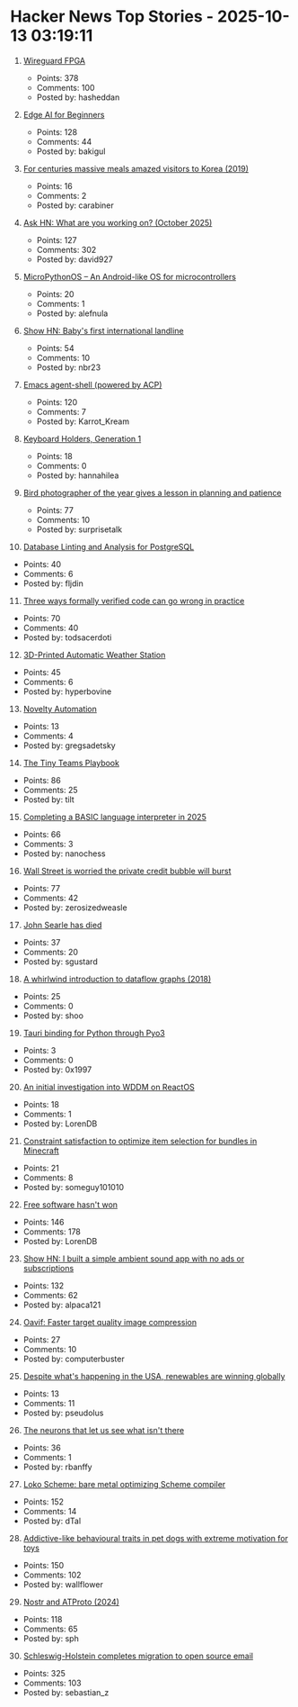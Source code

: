 # Hacker News Top Stories - 2025-10-13 03:19:11

1. [Wireguard FPGA](https://github.com/chili-chips-ba/wireguard-fpga)
   - Points: 378
   - Comments: 100
   - Posted by: hasheddan

2. [Edge AI for Beginners](https://github.com/microsoft/edgeai-for-beginners)
   - Points: 128
   - Comments: 44
   - Posted by: bakigul

3. [For centuries massive meals amazed visitors to Korea (2019)](https://www.atlasobscura.com/articles/history-of-korean-food)
   - Points: 16
   - Comments: 2
   - Posted by: carabiner

4. [Ask HN: What are you working on? (October 2025)](undefined)
   - Points: 127
   - Comments: 302
   - Posted by: david927

5. [MicroPythonOS – An Android-like OS for microcontrollers](https://micropythonos.com)
   - Points: 20
   - Comments: 1
   - Posted by: alefnula

6. [Show HN: Baby's first international landline](https://wip.tf/posts/telefonefix-building-babys-first-international-landline/)
   - Points: 54
   - Comments: 10
   - Posted by: nbr23

7. [Emacs agent-shell (powered by ACP)](https://xenodium.com/introducing-agent-shell)
   - Points: 120
   - Comments: 7
   - Posted by: Karrot_Kream

8. [Keyboard Holders, Generation 1](https://cceckman.com/writing/keyboard-holders-gen1/)
   - Points: 18
   - Comments: 0
   - Posted by: hannahilea

9. [Bird photographer of the year gives a lesson in planning and patience](https://www.thisiscolossal.com/2025/09/2025-bird-photographer-of-the-year-contest/)
   - Points: 77
   - Comments: 10
   - Posted by: surprisetalk

10. [Database Linting and Analysis for PostgreSQL](https://pglinter.readthedocs.io/en/latest/)
   - Points: 40
   - Comments: 6
   - Posted by: fljdin

11. [Three ways formally verified code can go wrong in practice](https://buttondown.com/hillelwayne/archive/three-ways-formally-verified-code-can-go-wrong-in/)
   - Points: 70
   - Comments: 40
   - Posted by: todsacerdoti

12. [3D-Printed Automatic Weather Station](https://3dpaws.comet.ucar.edu)
   - Points: 45
   - Comments: 6
   - Posted by: hyperbovine

13. [Novelty Automation](https://www.novelty-automation.com/)
   - Points: 13
   - Comments: 4
   - Posted by: gregsadetsky

14. [The Tiny Teams Playbook](https://www.latent.space/p/tiny)
   - Points: 86
   - Comments: 25
   - Posted by: tilt

15. [Completing a BASIC language interpreter in 2025](https://nanochess.org/ecs_basic_2.html)
   - Points: 66
   - Comments: 3
   - Posted by: nanochess

16. [Wall Street is worried the private credit bubble will burst](https://www.thetimes.com/business-money/economics/article/wall-street-first-brands-private-credit-bubble-risk-363q2tcds)
   - Points: 77
   - Comments: 42
   - Posted by: zerosizedweasle

17. [John Searle has died](https://www.nytimes.com/2025/10/12/books/john-searle-dead.html)
   - Points: 37
   - Comments: 20
   - Posted by: sgustard

18. [A whirlwind introduction to dataflow graphs (2018)](https://fgiesen.wordpress.com/2018/03/05/a-whirlwind-introduction-to-dataflow-graphs/)
   - Points: 25
   - Comments: 0
   - Posted by: shoo

19. [Tauri binding for Python through Pyo3](https://github.com/pytauri/pytauri)
   - Points: 3
   - Comments: 0
   - Posted by: 0x1997

20. [An initial investigation into WDDM on ReactOS](https://reactos.org/blogs/investigating-wddm/)
   - Points: 18
   - Comments: 1
   - Posted by: LorenDB

21. [Constraint satisfaction to optimize item selection for bundles in Minecraft](https://www.robw.fyi/2025/10/12/using-constraint-satisfaction-to-optimize-item-selection-for-bundles-in-minecraft/)
   - Points: 21
   - Comments: 8
   - Posted by: someguy101010

22. [Free software hasn't won](https://dorotac.eu/posts/fosswon/)
   - Points: 146
   - Comments: 178
   - Posted by: LorenDB

23. [Show HN: I built a simple ambient sound app with no ads or subscriptions](https://ambisounds.app/)
   - Points: 132
   - Comments: 62
   - Posted by: alpaca121

24. [Oavif: Faster target quality image compression](https://giannirosato.com/blog/post/oavif/)
   - Points: 27
   - Comments: 10
   - Posted by: computerbuster

25. [Despite what's happening in the USA, renewables are winning globally](https://thebulletin.org/2025/10/despite-whats-happening-in-the-usa-renewables-are-winning-globally/)
   - Points: 13
   - Comments: 11
   - Posted by: pseudolus

26. [The neurons that let us see what isn't there](https://arstechnica.com/science/2025/10/the-neurons-that-let-us-see-what-isnt-there/)
   - Points: 36
   - Comments: 1
   - Posted by: rbanffy

27. [Loko Scheme: bare metal optimizing Scheme compiler](https://scheme.fail/)
   - Points: 152
   - Comments: 14
   - Posted by: dTal

28. [Addictive-like behavioural traits in pet dogs with extreme motivation for toys](https://www.nature.com/articles/s41598-025-18636-0)
   - Points: 150
   - Comments: 102
   - Posted by: wallflower

29. [Nostr and ATProto (2024)](https://shreyanjain.net/2024/07/05/nostr-and-atproto.html)
   - Points: 118
   - Comments: 65
   - Posted by: sph

30. [Schleswig-Holstein completes migration to open source email](https://news.itsfoss.com/schleswig-holstein-email-system-migration/)
   - Points: 325
   - Comments: 103
   - Posted by: sebastian_z

